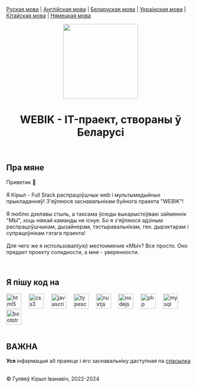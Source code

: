 <p><a href="https://github.com/gki-webik/gki-webik/blob/main/README.md">Руская мова</a> | <a href="https://github.com/gki-webik/gki-webik/blob/main/README-EN.md">Англійская мова</a> | <a href="https://github.com/gki-webik/gki-webik/blob/main/README-BE.md">Беларуская мова</a> | <a href="https://github.com/gki-webik/gki-webik/blob/main/README-UK.md">Украінская мова</a> | <a href="https://github.com/gki-webik/gki-webik/blob/main/README-ZH.md">Кітайская мова</a> | <a href="https://github.com/gki-webik/gki-webik/blob/main/README-DE.md">Нямецкая мова</a></p>
<div align="center">
  <kbd><img height="200" src="https://gki-webik.ru/mfs/s?path=/images/regular/iconka.png"  /></kbd>
</div>
<h1 align="center">WEBIK - IT-праект, створаны ў Беларусі</h1>
<br>
<h2 style="text-align: left;">Пра мяне</h2>
<p style="text-align: left;">Приветик 👋<br><br>Я Кірыл - Full Stack распрацоўшчык web і мультымедыйных прыкладанняў! З'яўляюся заснавальнікам буйнога праекта "WEBIK"!<br><br>Я люблю дзелавы стыль, а таксама ўсюды выкарыстоўваю займеннік "МЫ", хоць ніякай каманды не існуе. Бо я з'яўляюся адзіным распрацоўшчыкам, дызайнерам, тэстыравальнікам, ген. дырэктарам і супрацоўнікам гэтага праекта!<br><br>Для чего же я использовал(ую) местоимение «МЫ»? Все просто. Оно предает проекту солидности, а мне - уверенности.</p>
<br>
<h2 style="text-align: left;">Я пішу код на</h2>
<div style="text-align: left;">
  <img src="https://cdn.jsdelivr.net/gh/devicons/devicon/icons/html5/html5-original.svg" height="40" alt="html5 logo"  />
  <img width="12" />
  <img src="https://cdn.jsdelivr.net/gh/devicons/devicon/icons/css3/css3-original.svg" height="40" alt="css3 logo"  />
  <img width="12" />
  <img src="https://cdn.jsdelivr.net/gh/devicons/devicon/icons/javascript/javascript-original.svg" height="40" alt="javascript logo"  />
  <img width="12" />
  <img src="https://cdn.jsdelivr.net/gh/devicons/devicon/icons/typescript/typescript-original.svg" height="40" alt="typescript logo"  />
  <img width="12" />
  <img src="https://cdn.jsdelivr.net/gh/devicons/devicon/icons/nuxtjs/nuxtjs-original.svg" height="40" alt="nuxtjs logo"  />
  <img width="12" />
  <img src="https://cdn.jsdelivr.net/gh/devicons/devicon/icons/nodejs/nodejs-original.svg" height="40" alt="nodejs logo"  />
  <img width="12" />
  <img src="https://cdn.jsdelivr.net/gh/devicons/devicon/icons/php/php-original.svg" height="40" alt="php logo"  />
  <img width="12" />
  <img src="https://cdn.jsdelivr.net/gh/devicons/devicon/icons/mysql/mysql-original.svg" height="40" alt="mysql logo"  />
  <img width="12" />
  <img src="https://cdn.jsdelivr.net/gh/devicons/devicon/icons/bootstrap/bootstrap-original.svg" height="40" alt="bootstrap logo"  />
</div>
<br>
<h2>ВАЖНА</h2>
<p><b>Уся</b> інфармацыя аб праекце і яго заснавальніку даступная па <a href="//gki-webik.ru/wk-data" target="_blank">спасылка</a></p>
<br>
© Гуляеў Кірыл Іванавіч, 2022-2024